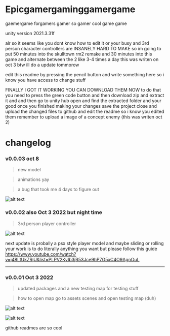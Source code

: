 # Epicgamergaminggamergame
gaemergame
forgamers
gamer
so gamer
cool game
game

unity version 2021.3.31f 

alr so it seems like you dont know how to edit it or your busy and 3rd person character controllers are INSANELY HARD TO MAKE
so im going to put 50 minutes into the skulltown rm2 remake and 30 minutes into this game and alternate between the 2 like 3-4 times a day this was writen on oct 3 btw ill do a update tommorow

edit this readme by pressing the pencil button and write something here so i know you have access to change stuff

FINALLY I GOT IT WORKING YOU CAN DOWNLOAD THEM NOW 
to do that you need to press the green code button
and then download zip and extract it and 
and then go to unity hub open and find the extracted folder 
and your good once you finished making your changes save the project 
close and upload the changed files to github and edit the readme so i know you edited them
remember to upload a image of a concept enemy (this was writen oct 2)

# changelog

### v0.0.03 oct 8 

> new model

> animations yay

> a bug that took me 4 days to figure out

![alt text](https://cdn.discordapp.com/attachments/919670012028002357/1028336902358716516/2022-10-08_09-00-30_AdobeExpress.gif)

### v0.0.02 also Oct 3 2022 but night time 

> 3rd person player controller

![alt text](https://cdn.discordapp.com/attachments/919670012028002357/1026717280383537192/unknown.png)

next update is probally a psx style player model and maybe sliding or rolling 
your work is to do literally anything you want but please follow this guide
https://www.youtube.com/watch?v=j48LtUkZRjU&list=PLPV2KyIb3jR53Jce9hP7G5xC4O9AgnOuL

------------------------------------------------------------------------------------------------------------

### v0.0.01 Oct 3 2022

> updated packages and a new testing map for testing stuff

> how to open map go to assets scenes and open testing map (duh)

![alt text](https://cdn.discordapp.com/attachments/919670012028002357/1026579752364028054/unknown.png)

![alt text](https://cdn.discordapp.com/attachments/919670012028002357/1026579393079935086/unknown.png)

github readmes are so cool
